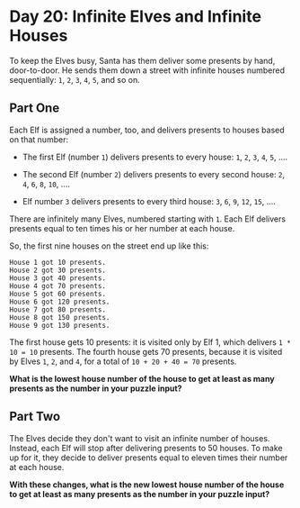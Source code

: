 # Day 20: Infinite Elves and Infinite Houses

To keep the Elves busy, Santa has them deliver some presents by hand, door-to-door.
He sends them down a street with infinite houses numbered sequentially: `1`, `2`, `3`, `4`, `5`, and so on.

## Part One
Each Elf is assigned a number, too, and delivers presents to houses based on that number:

- The first Elf (number `1`) delivers presents to every house: `1`, `2`, `3`, `4`, `5`, ....

- The second Elf (number `2`) delivers presents to every second house: `2`, `4`, `6`, `8`, `10`, ....

- Elf number `3` delivers presents to every third house: `3`, `6`, `9`, `12`, `15`, ....

There are infinitely many Elves, numbered starting with `1`.
Each Elf delivers presents equal to ten times his or her number at each house.

So, the first nine houses on the street end up like this:

```
House 1 got 10 presents.
House 2 got 30 presents.
House 3 got 40 presents.
House 4 got 70 presents.
House 5 got 60 presents.
House 6 got 120 presents.
House 7 got 80 presents.
House 8 got 150 presents.
House 9 got 130 presents.
```

The first house gets 10 presents: it is visited only by Elf 1, which delivers `1 * 10 = 10` presents.
The fourth house gets 70 presents, because it is visited by Elves `1`, `2`, and `4`, for a total of `10 + 20 + 40 = 70` presents.

**What is the lowest house number of the house to get at least as many presents as the number in your puzzle input?**

## Part Two
The Elves decide they don't want to visit an infinite number of houses.
Instead, each Elf will stop after delivering presents to 50 houses.
To make up for it, they decide to deliver presents equal to eleven times their number at each house.

**With these changes, what is the new lowest house number of the house to get at least as many presents as the number in your puzzle input?**
